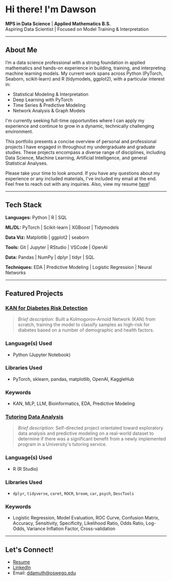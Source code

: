 # Hi there! I'm Dawson

**MPS in Data Science** | **Applied Mathematics B.S.**  
Aspiring Data Scientist | Focused on Model Training & Interpretation

---

## About Me

I’m a data science professional with a strong foundation in applied mathematics and hands-on experience in building, training, and interpreting machine learning models. My current work spans across Python (PyTorch, Seaborn, scikit-learn) and R (tidymodels, ggplot2), with a particular interest in:

- Statistical Modeling & Interpretation  
- Deep Learning with PyTorch  
- Time Series & Predictive Modeling  
- Network Analysis & Graph Models  

I'm currently seeking full-time opportunities where I can apply my experience and continue to grow in a dynamic, technically challenging environment.

This portfolio presents a concise overview of personal and professional projects I have engaged in throughout my undergraduate and graduate studies. These projects encompass a diverse range of disciplines, including Data Science, Machine Learning, Artificial Intelligence, and general Statistical Analyses.

Please take your time to look around. If you have any questions about my experience or any included materials, I've included my email at the end. Feel free to reach out with any inquiries. Also, view my resume [here](https://github.com/ddamuth19/ddamuth19/blob/d9da37f2778872b40ed4fe701e4a4d3d887060e5/Damuth_Resume_F25.pdf)!

---

## Tech Stack

**Languages:** Python | R | SQL  

**ML/DL:** PyTorch | Scikit-learn | XGBoost | Tidymodels  

**Data Viz:** Matplotlib | ggplot2 | seaborn  

**Tools:** Git | Jupyter | RStudio | VSCode | OpenAI

**Data:** Pandas | NumPy | dplyr | tidyr | SQL

**Techniques:** EDA | Predictive Modeling | Logistic Regression | Neural Networks

---
 
## Featured Projects

### [KAN for Diabetes Risk Detection](https://github.com/ddamuth19/KAN_Project.git)
> *Brief description*: Built a Kolmogorov-Arnold Network (KAN) from scratch, training the model to classify samples as high-risk for diabetes based on a number of demographic and health factors.

### Language(s) Used
- Python (Jupyter Notebook)

### Libraries Used
- PyTorch, sklearn, pandas, matplotlib, OpenAI, KaggleHub

### Keywords
- KAN, MLP, LLM, Bioinformatics, EDA, Predictive Modeling

### [Tutoring Data Analysis](https://github.com/ddamuth19/Tutoring_Project.git)
> *Brief description*: Self-directed project orientated toward exploratory data analysis and predictive modeling on a real-world dataset to determine if there was a significant benefit from a newly implemented program in a University's tutoring service.

### Language(s) Used
- R (R Studio)

### Libraries Used
- `dplyr`, `tidyverse`, `caret`, `ROCR`, `broom`, `car`, `psych`, `DescTools`

### Keywords
- Logistic Regression, Model Evaluation, ROC Curve, Confusion Matrix, Accuracy, Sensitivity, Specificity, Likelihood Ratio, Odds Ratio, Log-Odds, Variance Inflation Factor, Cross-validation

---

## Let's Connect!

- [Resume](https://github.com/ddamuth19/ddamuth19/blob/d9da37f2778872b40ed4fe701e4a4d3d887060e5/Damuth_Resume_F25.pdf)
- [LinkedIn](https://www.linkedin.com/in/dawson-damuth-003313271)  
- Email: ddamuth@oswego.edu


